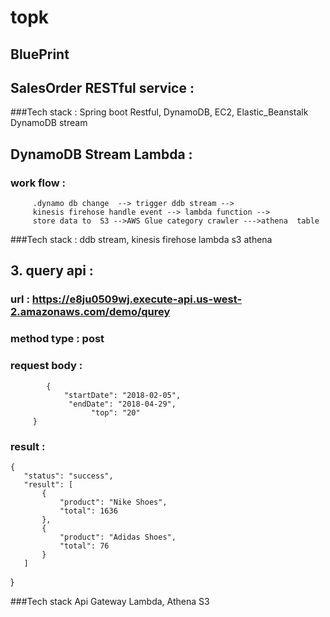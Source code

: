 # topk

## BluePrint

##  SalesOrder RESTful service :
   
   
   ###Tech stack :
      Spring boot Restful,
      DynamoDB,
      EC2, 
      Elastic_Beanstalk
      DynamoDB stream 
##  DynamoDB Stream Lambda :
### work flow :  
         .dynamo db change  --> trigger ddb stream --> 
         kinesis firehose handle event --> lambda function --> 
         store data to  S3 -->AWS Glue category crawler --->athena  table
###Tech stack :
            ddb stream,
            kinesis firehose
            lambda
            s3
            athena
## 3. query  api :
   
   ### url : https://e8ju0509wj.execute-api.us-west-2.amazonaws.com/demo/qurey
   
   ### method type : post 
   ### request body : 
            {
                "startDate": "2018-02-05",
                 "endDate": "2018-04-29",
                      "top": "20"
         }
   
   ### result :
   
    {
       "status": "success",
       "result": [
           {
               "product": "Nike Shoes",
               "total": 1636
           },
           {
               "product": "Adidas Shoes",
               "total": 76
           }
       ]
   }
   
   ###Tech stack
   Api Gateway 
   Lambda,
   Athena
   S3
